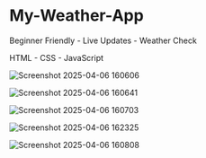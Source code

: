 # My-Weather-App

Beginner Friendly - Live Updates - Weather Check

HTML - CSS - JavaScript

![Screenshot 2025-04-06 160606](https://github.com/user-attachments/assets/0ae1044e-dd69-4fea-b05d-b866d410bdf7)

![Screenshot 2025-04-06 160641](https://github.com/user-attachments/assets/207bbc83-c3b3-4ac9-a0cc-8b6573ee7a9a)

![Screenshot 2025-04-06 160703](https://github.com/user-attachments/assets/2789e867-e8e3-43ac-9295-b5728fd4bd71)

![Screenshot 2025-04-06 162325](https://github.com/user-attachments/assets/b5439e01-614a-4663-9833-2496846c43de)

![Screenshot 2025-04-06 160808](https://github.com/user-attachments/assets/1682787a-31be-4c83-b7bf-b00bc42fe4f9)
